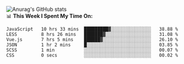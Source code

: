 
![Anurag's GitHub stats](https://github-readme-stats.vercel.app/api?username=supergczh&show_icons=true&theme=radical)
<br />
📊 **This Week I Spent My Time On:**

<!--START_SECTION:waka-->

```text
JavaScript   10 hrs 33 mins  █████████▓░░░░░░░░░░░░░░░   38.88 %
LESS         8 hrs 26 mins   ███████▓░░░░░░░░░░░░░░░░░   31.08 %
Vue.js       7 hrs 5 mins    ██████▓░░░░░░░░░░░░░░░░░░   26.10 %
JSON         1 hr 2 mins     █░░░░░░░░░░░░░░░░░░░░░░░░   03.85 %
SCSS         1 min           ░░░░░░░░░░░░░░░░░░░░░░░░░   00.07 %
CSS          0 secs          ░░░░░░░░░░░░░░░░░░░░░░░░░   00.02 %
```

<!--END_SECTION:waka-->
